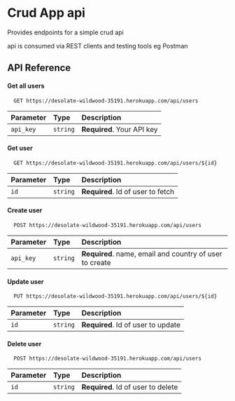 
# Crud App api

Provides endpoints for a simple crud api

api is consumed via REST clients and testing tools eg Postman
## API Reference

#### Get all users

```http
  GET https://desolate-wildwood-35191.herokuapp.com/api/users
```

| Parameter | Type     | Description                |
| :-------- | :------- | :------------------------- |
| `api_key` | `string` | **Required**. Your API key |


#### Get user

```http
  GET https://desolate-wildwood-35191.herokuapp.com/api/users/${id}
```

| Parameter | Type     | Description                       |
| :-------- | :------- | :-------------------------------- |
| `id`      | `string` | **Required**. Id of user to fetch |


#### Create user

```http
  POST https://desolate-wildwood-35191.herokuapp.com/api/users
```

| Parameter | Type     | Description                       |
| :-------- | :------- | :-------------------------------- |
| `api_key`      | `string` | **Required**. name, email and country of user to create


#### Update user

```http
  PUT https://desolate-wildwood-35191.herokuapp.com/api/users/${id}
```

| Parameter | Type     | Description                       |
| :-------- | :------- | :-------------------------------- |
| `id`      | `string` | **Required**. Id of user to update


#### Delete user

```http
  POST https://desolate-wildwood-35191.herokuapp.com/api/users
```

| Parameter | Type     | Description                       |
| :-------- | :------- | :-------------------------------- |
| `id`      | `string` | **Required**. Id of user to delete
  
